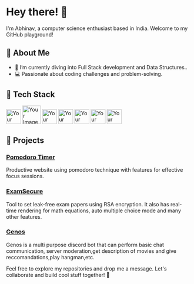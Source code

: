 # Hey there! 👋

I'm Abhinav, a computer science enthusiast based in India. Welcome to my GitHub playground!

## 🚀 About Me

- 🌱 I’m currently diving into Full Stack development and Data Structures..
- 💻 Passionate about coding challenges and problem-solving.
  

## 🔧 Tech Stack
<img src="https://github.com/r-abhinav1/r-abhinav1/assets/143101364/26bb39c4-a08f-4998-8622-cd98cdad4d88" alt="Your Image" style="width: auto; height: 40px;">
<img src="https://github.com/r-abhinav1/r-abhinav1/assets/143101364/d2350a58-bdd6-4851-a09c-55b74310a427" alt="Your Image" style="width: auto; height: 50px;">
<img src="https://github.com/r-abhinav1/r-abhinav1/assets/143101364/b5e37f32-eef5-46c4-8449-2f91f1b53f94" alt="Your Image" style="width: auto; height: 40px;">
<img src="https://github.com/r-abhinav1/r-abhinav1/assets/143101364/244e8a41-e350-4cff-91d9-c277032d1695" alt="Your Image" style="width: auto; height: 40px;">
<img src="https://github.com/r-abhinav1/r-abhinav1/assets/143101364/484af545-f1bd-4ebe-8ecf-017aeacf83f4" alt="Your Image" style="width: auto; height: 40px;">
<img src="https://github.com/r-abhinav1/r-abhinav1/assets/143101364/12891cb8-80b7-4e66-92a7-4cb41a521a2a" alt="Your Image" style="width: auto; height: 40px;">
<img src="https://github.com/r-abhinav1/r-abhinav1/assets/143101364/cc7a5262-b476-40fb-a469-37a09c6e3c47" alt="Your Image" style="width: auto; height: 40px;">


## 🌟 Projects

### [Pomodoro Timer](https://github.com/r-abhinav1/pomodoro-timer)
Productive website using pomodoro technique with features for effective focus sessions.


### [ExamSecure](https://github.com/r-abhinav1/ExamSecure)
Tool to set leak-free exam papers using RSA encryption. It also has real-time rendering for math equations, auto multiple choice mode and many other features.

### [Genos](https://github.com/r-abhinav1/genos)
Genos is a multi purpose discord bot that can perform basic chat communication, server moderation,get description of movies and give reccomandations,play hangman,etc.


Feel free to explore my repositories and drop me a message. Let's collaborate and build cool stuff together! 🚀
